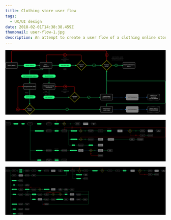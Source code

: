 ```yaml
---
title: Clothing store user flow
tags:
  - UX/UI design
date: 2018-02-01T14:38:38.459Z
thumbnail: user-flow-1.jpg
description: An attempt to create a user flow of a clothing online store
---
```

![](user-flow-1.jpg)

![](user-flow-2.jpg)

![](user-flow-3.jpg)